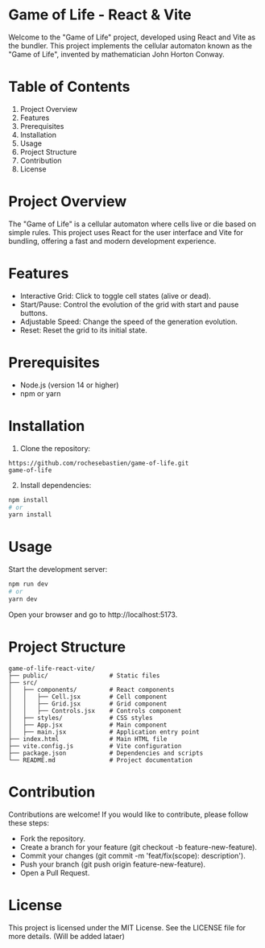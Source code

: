 # Game of Life - React & Vite

Welcome to the "Game of Life" project, developed using React and Vite as the bundler. This project implements the cellular automaton known as the "Game of Life", invented by mathematician John Horton Conway.

# Table of Contents

1. Project Overview
2. Features
3. Prerequisites
4. Installation
5. Usage
6. Project Structure
7. Contribution
8. License


# Project Overview
The "Game of Life" is a cellular automaton where cells live or die based on simple rules. This project uses React for the user interface and Vite for bundling, offering a fast and modern development experience.

# Features
- Interactive Grid: Click to toggle cell states (alive or dead).
- Start/Pause: Control the evolution of the grid with start and pause buttons.
- Adjustable Speed: Change the speed of the generation evolution.
- Reset: Reset the grid to its initial state.

# Prerequisites

- Node.js (version 14 or higher)
- npm or yarn

# Installation

1. Clone the repository:

```
https://github.com/rochesebastien/game-of-life.git
game-of-life
```

2. Install dependencies:
```bash
npm install
# or 
yarn install
```

# Usage
Start the development server:


```bash
npm run dev
# or
yarn dev
```
Open your browser and go to http://localhost:5173.

# Project Structure
```
game-of-life-react-vite/
├── public/                 # Static files
├── src/
│   ├── components/         # React components
│   │   ├── Cell.jsx        # Cell component
│   │   ├── Grid.jsx        # Grid component
│   │   ├── Controls.jsx    # Controls component
│   ├── styles/             # CSS styles
│   ├── App.jsx             # Main component
│   ├── main.jsx            # Application entry point
├── index.html              # Main HTML file
├── vite.config.js          # Vite configuration
├── package.json            # Dependencies and scripts
└── README.md               # Project documentation
```

# Contribution
Contributions are welcome! If you would like to contribute, please follow these steps:

- Fork the repository.
- Create a branch for your feature (git checkout -b feature-new-feature).
- Commit your changes (git commit -m 'feat/fix(scope): description').
- Push your branch (git push origin feature-new-feature).
- Open a Pull Request.

# License
This project is licensed under the MIT License. See the LICENSE file for more details. (Will be added lataer)

